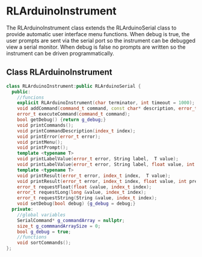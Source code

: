# RLArduinoInstrument
The RLArduinoInstrument class extends the RLArduinoSerial class to provide automatic user interface menu
functions. When debug is true, the user prompts are sent via the serial port so the instrument can be
debugged view a serial monitor. When debug is false no prompts are written so the instrument can be
driven programmatically.

## Class RLArduinoInstrument
```C++
class RLArduinoInstrument:public RLArduinoSerial {
  public:
    //funcions
    explicit RLArduinoInstrument(char terminator, int timeout = 1000);
    void addCommand(command_t command, const char* description, error_t (*commandHandler)(index_t index));
    error_t executeCommand(command_t command);
    bool getDebug() {return g_debug;}
    void printCommands();
    void printCommandDescription(index_t index);
    void printError(error_t error);
    void printMenu();
    void printPrompt();
    template <typename T> 
    void printLabelValue(error_t error, String label,  T value);
    void printLabelValue(error_t error, String label, float value, int precision)
    template <typename T> 
    void printResult(error_t error, index_t index,  T value);
    void printResult(error_t error, index_t index, float value, int precision)
    error_t requestFloat(float &value, index_t index);
    error_t requestLong(long &value, index_t index);
    error_t requestString(String &value, index_t index);
    void setDebug(bool debug) {g_debug = debug;}
  private:
    //global variables
    SerialCommand* g_commandArray = nullptr;
    size_t g_commmandArraySize = 0;
    bool g_debug = true;
    //functions
    void sortCommands();
};
```